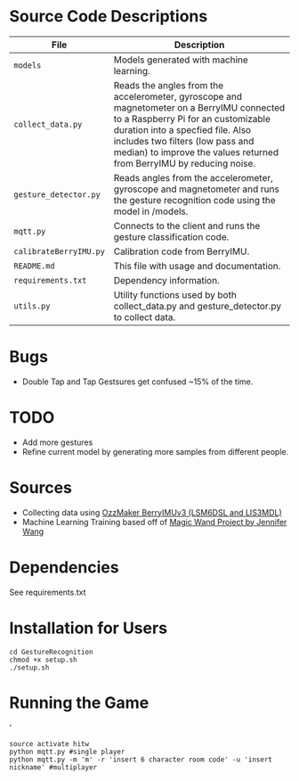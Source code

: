 # Source Code Descriptions
| File | Description |
| --- | --- |
| `models` | Models generated with machine learning. |
| `collect_data.py` | Reads the angles from the accelerometer, gyroscope and magnetometer on a BerryIMU connected to a Raspberry Pi for an customizable duration into a specfied file. Also includes two filters (low pass and median) to improve the values returned from BerryIMU by reducing noise. |
| `gesture_detector.py` | Reads angles from the accelerometer, gyroscope and magnetometer and runs the gesture recognition code using the model in /models. |
| `mqtt.py` | Connects to the client and runs the gesture classification code. |
| `calibrateBerryIMU.py` | Calibration code from BerryIMU. |
| `README.md` | This file with usage and documentation. |
| `requirements.txt` | Dependency information. |
| `utils.py` | Utility functions used by both collect_data.py and gesture_detector.py to collect data. |

# Bugs 
- Double Tap and Tap Gestsures get confused ~15% of the time. 

# TODO
- Add more gestures 
- Refine current model by generating more samples from different people. 

# Sources
- Collecting data using [OzzMaker BerryIMUv3 (LSM6DSL and LIS3MDL)](http://ozzmaker.com/berryimu) 
- Machine Learning Training based off of [Magic Wand Project by Jennifer Wang](https://github.com/jewang/gesture-demo)

# Dependencies 
See requirements.txt

# Installation for Users 
```
cd GestureRecognition 
chmod +x setup.sh
./setup.sh
```

# Running the Game
'
```
source activate hitw
python mqtt.py #single player 
python mqtt.py -m 'm' -r 'insert 6 character room code' -u 'insert nickname' #multiplayer
```

